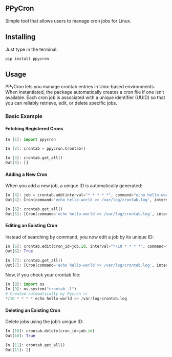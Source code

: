 ## PPyCron

Simple tool that allows users to manage cron jobs for Linux.

## Installing
Just type in the terminal:
```
pip install ppycron
```

## Usage
PPyCron lets you manage crontab entries in Unix-based environments. When instantiated, the package automatically creates a cron file if one isn’t available. Each cron job is associated with a unique identifier (UUID) so that you can reliably retrieve, edit, or delete specific jobs.

### Basic Example

#### Fetching Registered Crons
```python
In [1]: import ppycron

In [2]: crontab = ppycron.Crontab()

In [3]: crontab.get_all()
Out[3]: []
```

#### Adding a New Cron
When you add a new job, a unique ID is automatically generated:
```python
In [4]: job = crontab.add(interval="* * * * *", command="echo hello-world >> /var/log/crontab.log")
Out[4]: Cron(command='echo hello-world >> /var/log/crontab.log', interval='* * * * *', id='3f9c8bd2-1b67-4b78-8c4c-1e49b3f1a0c5')

In [5]: crontab.get_all()
Out[5]: [Cron(command='echo hello-world >> /var/log/crontab.log', interval='* * * * *', id='3f9c8bd2-1b67-4b78-8c4c-1e49b3f1a0c5')]
```

#### Editing an Existing Cron
Instead of searching by command, you now edit a job by its unique ID:
```python
In [6]: crontab.edit(cron_id=job.id, interval="*/10 * * * *", command="echo hello-world >> /var/log/crontab.log")
Out[6]: True

In [7]: crontab.get_all()
Out[7]: [Cron(command='echo hello-world >> /var/log/crontab.log', interval='*/10 * * * *', id='3f9c8bd2-1b67-4b78-8c4c-1e49b3f1a0c5')]
```

Now, if you check your crontab file:
```python
In [8]: import os
In [9]: os.system("crontab -l")
# Created automatically by Pycron =)
*/10 * * * * echo hello-world >> /var/log/crontab.log
```

#### Deleting an Existing Cron
Delete jobs using the job’s unique ID:
```python
In [10]: crontab.delete(cron_id=job.id)
Out[10]: True

In [11]: crontab.get_all()
Out[11]: []
```
